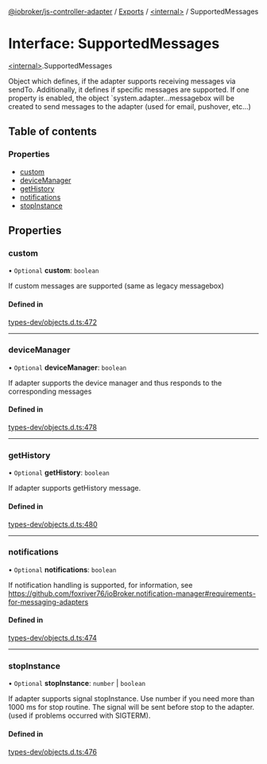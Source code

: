 [@iobroker/js-controller-adapter](../README.md) / [Exports](../modules.md) / [\<internal\>](../modules/internal_.md) / SupportedMessages

# Interface: SupportedMessages

[\<internal\>](../modules/internal_.md).SupportedMessages

Object which defines, if the adapter supports receiving messages via sendTo.
Additionally, it defines if specific messages are supported.
If one property is enabled, the object `system.adapter.<adaptername>.<adapterinstance>.messagebox will be created to send messages to the adapter (used for email, pushover, etc...)

## Table of contents

### Properties

- [custom](internal_.SupportedMessages.md#custom)
- [deviceManager](internal_.SupportedMessages.md#devicemanager)
- [getHistory](internal_.SupportedMessages.md#gethistory)
- [notifications](internal_.SupportedMessages.md#notifications)
- [stopInstance](internal_.SupportedMessages.md#stopinstance)

## Properties

### custom

• `Optional` **custom**: `boolean`

If custom messages are supported (same as legacy messagebox)

#### Defined in

[types-dev/objects.d.ts:472](https://github.com/ioBroker/ioBroker.js-controller/blob/5b429316/packages/types-dev/objects.d.ts#L472)

___

### deviceManager

• `Optional` **deviceManager**: `boolean`

If adapter supports the device manager and thus responds to the corresponding messages

#### Defined in

[types-dev/objects.d.ts:478](https://github.com/ioBroker/ioBroker.js-controller/blob/5b429316/packages/types-dev/objects.d.ts#L478)

___

### getHistory

• `Optional` **getHistory**: `boolean`

If adapter supports getHistory message.

#### Defined in

[types-dev/objects.d.ts:480](https://github.com/ioBroker/ioBroker.js-controller/blob/5b429316/packages/types-dev/objects.d.ts#L480)

___

### notifications

• `Optional` **notifications**: `boolean`

If notification handling is supported, for information, see https://github.com/foxriver76/ioBroker.notification-manager#requirements-for-messaging-adapters

#### Defined in

[types-dev/objects.d.ts:474](https://github.com/ioBroker/ioBroker.js-controller/blob/5b429316/packages/types-dev/objects.d.ts#L474)

___

### stopInstance

• `Optional` **stopInstance**: `number` \| `boolean`

If adapter supports signal stopInstance. Use number if you need more than 1000 ms for stop routine. The signal will be sent before stop to the adapter. (used if problems occurred with SIGTERM).

#### Defined in

[types-dev/objects.d.ts:476](https://github.com/ioBroker/ioBroker.js-controller/blob/5b429316/packages/types-dev/objects.d.ts#L476)
